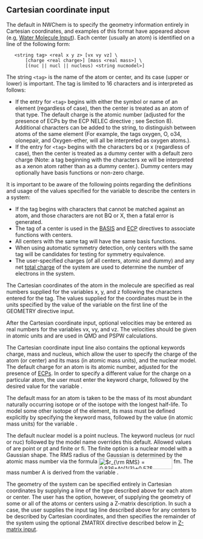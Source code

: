 ## Cartesian coordinate input

The default in NWChem is to specify the geometry information entirely in
Cartesian coordinates, and examples of this format have appeared above
(e.g, [Water Molecule
Input](Getting-Started#water-molecule-sample-input-file "wikilink")).
Each center (usually an atom) is identified on a line of the following
form:

```
   <string tag> <real x y z> [vx vy vz] \
       [charge <real charge>] [mass <real mass>] \
       [(nuc || nucl || nucleus) <string nucmodel>]
```

The string `<tag>` is the name of the atom or center, and its case (upper
or lower) is important. The tag is limited to 16 characters and is
interpreted as follows:

  - If the entry for `<tag>` begins with either the symbol or name of an
    element (regardless of case), then the center is treated as an atom
    of that type. The default charge is the atomic number (adjusted for
    the presence of ECPs by the ECP NELEC directive ; see Section 8).
    Additional characters can be added to the string, to distinguish
    between atoms of the same element (For example, the tags oxygen, O,
    o34, olonepair, and Oxygen-ether, will all be interpreted as oxygen
    atoms.).
  - If the entry for `<tag>` begins with the characters bq or x
    (regardless of case), then the center is treated as a dummy center
    with a default zero charge (Note: a tag beginning with the
    characters xe will be interpreted as a xenon atom rather than as a
    dummy center.). Dummy centers may optionally have basis functions or
    non-zero charge.

It is important to be aware of the following points regarding the
definitions and usage of the values specified for the variable <tag> to
describe the centers in a system:

  - If the tag begins with characters that cannot be matched against an
    atom, and those characters are not BQ or X, then a fatal error is
    generated.
  - The tag of a center is used in the
    [BASIS](Basis "wikilink") and
    [ECP](ECP "wikilink") directives to associate functions
    with centers.
  - All centers with the same tag will have the same basis functions.
  - When using automatic symmetry detection, only centers with the same
    tag will be candidates for testing for symmetry equivalence.
  - The user-specified charges (of all centers, atomic and dummy) and
    any net [total charge](Charge "wikilink") of the system
    are used to determine the number of electrons in the system.

The Cartesian coordinates of the atom in the molecule are specified as
real numbers supplied for the variables x, y, and z following the
characters entered for the tag. The values supplied for the coordinates
must be in the units specified by the value of the variable <units> on
the first line of the GEOMETRY directive input.

After the Cartesian coordinate input, optional velocities may be entered
as real numbers for the variables vx, vy, and vz. The velocities should
be given in atomic units and are used in QMD and PSPW calculations.

The Cartesian coordinate input line also contains the optional keywords
charge, mass and nucleus, which allow the user to specify the charge of
the atom (or center) and its mass (in atomic mass units), and the
nuclear model. The default charge for an atom is its atomic number,
adjusted for the presence of [ECPs](ECP "wikilink"). In order
to specify a different value for the charge on a particular atom, the
user must enter the keyword charge, followed by the desired value for
the variable <charge>.

The default mass for an atom is taken to be the mass of its most
abundant naturally occurring isotope or of the isotope with the longest
half-life. To model some other isotope of the element, its mass must be
defined explicitly by specifying the keyword mass, followed by the value
(in atomic mass units) for the variable <mass>.

The default nuclear model is a point nucleus. The keyword nucleus (or
nucl or nuc) followed by the model name <nucmodel> overrides this
default. Allowed values of <nucmodel> are point or pt and finite or fi.
The finite option is a nuclear model with a Gaussian shape. The RMS
radius of the Gaussian is determined by the atomic mass number via the
formula <img alt="$r_{\rm RMS} = 0.836*A^{1/3}+0.57$" src="https://raw.githubusercontent.com/wiki/nwchemgit/nwchem/svgs/8c08bddd524a278e961b7c30456b8f03.svg?invert_in_darkmode&sanitize=true" align=middle width="193.611495pt" height="29.12679pt"/> fm. The mass number A is
derived from the variable <mass>.

The geometry of the system can be specified entirely in Cartesian
coordinates by supplying a <tag> line of the type described above for
each atom or center. The user has the option, however, of supplying the
geometry of some or all of the atoms or centers using a Z-matrix
description. In such a case, the user supplies the input tag line
described above for any centers to be described by Cartesian
coordinates, and then specifies the remainder of the system using the
optional ZMATRIX directive described below in [Z-matrix
input](#ZMATRIX_--_Z-matrix_input "wikilink").
